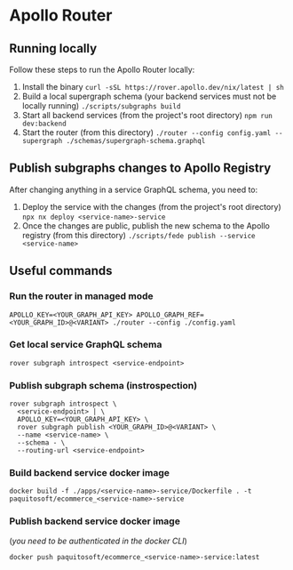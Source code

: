 # Apollo Router

## Running locally

Follow these steps to run the Apollo Router locally:
1. Install the binary
  ```curl -sSL https://rover.apollo.dev/nix/latest | sh```
2. Build a local supergraph schema (your backend services must not be locally running)
  ```./scripts/subgraphs build```
3. Start all backend services (from the project's root directory)
  ```npm run dev:backend```
4. Start the router (from this directory)
  ```./router --config config.yaml --supergraph ./schemas/supergraph-schema.graphql```


## Publish subgraphs changes to Apollo Registry

After changing anything in a service GraphQL schema, you need to:
1. Deploy the service with the changes (from the project's root directory)
  ```npx nx deploy <service-name>-service```
2. Once the changes are public, publish the new schema to the Apollo registry (from this directory)
  ```./scripts/fede publish --service <service-name>```

## Useful commands

### Run the router in managed mode
```
APOLLO_KEY=<YOUR_GRAPH_API_KEY> APOLLO_GRAPH_REF=<YOUR_GRAPH_ID>@<VARIANT> ./router --config ./config.yaml
```

### Get local service GraphQL schema
```
rover subgraph introspect <service-endpoint>
```

### Publish subgraph schema (instrospection)
```
rover subgraph introspect \
  <service-endpoint> | \
  APOLLO_KEY=<YOUR_GRAPH_API_KEY> \
  rover subgraph publish <YOUR_GRAPH_ID>@<VARIANT> \
  --name <service-name> \
  --schema - \
  --routing-url <service-endpoint>
```

### Build backend service docker image
```
docker build -f ./apps/<service-name>-service/Dockerfile . -t paquitosoft/ecommerce_<service-name>-service
```

### Publish backend service docker image
(_you need to be authenticated in the docker CLI_)
```
docker push paquitosoft/ecommerce_<service-name>-service:latest
```
